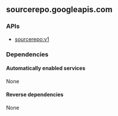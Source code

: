 ## sourcerepo.googleapis.com

### APIs

* [ sourcerepo:v1 ]( https://sourcerepo.googleapis.com/$discovery/rest?version=v1 )

### Dependencies

#### Automatically enabled services

None

#### Reverse dependencies

None
